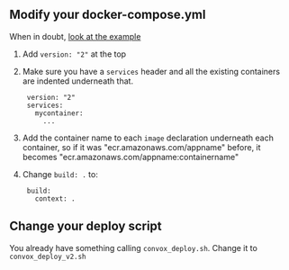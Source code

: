 ## Modify your docker-compose.yml

When in doubt, [look at the example](example/v2/docker-compose.yml)

1. Add `version: "2"` at the top
2. Make sure you have a `services` header and all the existing containers are indented underneath that.

        version: "2"
        services:
          mycontainer: 
            ...

3. Add the container name to each `image` declaration underneath each container, so if it was "ecr.amazonaws.com/appname" before, it becomes "ecr.amazonaws.com/appname:containername"
4. Change `build: .` to:

        build:
          context: .

## Change your deploy script

You already have something calling `convox_deploy.sh`. Change it to `convox_deploy_v2.sh`
